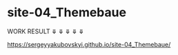 # site-04_Themebaue

WORK RESULT ⤋ ⤋ ⤋ ⤋ ⤋

 https://sergeyyakubovskyi.github.io/site-04_Themebaue/
